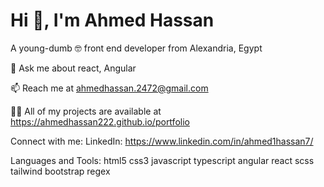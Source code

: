 <h1>Hi 👋, I'm Ahmed Hassan</h1>

A young-dumb 🤓 front end developer from Alexandria, Egypt

💬 Ask me about react, Angular

📫 Reach me at ahmedhassan.2472@gmail.com

👨‍💻 All of my projects are available at https://ahmedhassan222.github.io/portfolio

Connect with me:
LinkedIn: https://www.linkedin.com/in/ahmed1hassan7/

Languages and Tools:
html5 css3 javascript typescript angular react scss tailwind bootstrap regex


